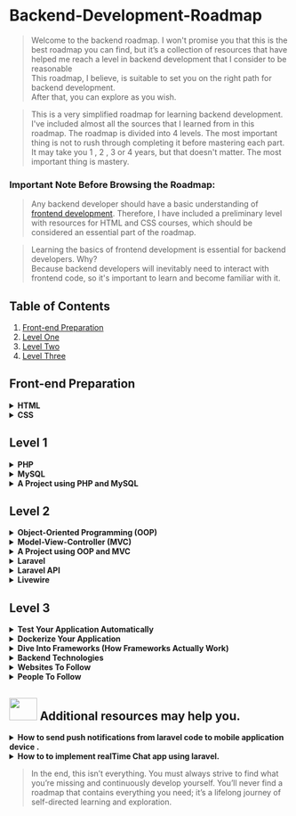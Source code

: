 # Backend-Development-Roadmap
> Welcome to the backend roadmap. I won't promise you that this is the best roadmap you can find, but it’s a collection of resources that have helped me reach a level in backend development that I consider to be reasonable </br>
This roadmap, I believe, is suitable to set you on the right path for backend development. </br>
After that, you can explore as you wish. </br>

> This is a very simplified roadmap for learning backend development. I've included almost all the sources that I learned from in this roadmap.
> The roadmap is divided into 4 levels. The most important thing is not to rush through completing it before mastering each part. It may take you 1 , 2 , 3 or 4 years, but that doesn't matter. The most important thing is mastery.



### Important Note Before Browsing the Roadmap:
> Any backend developer should have a basic understanding of [frontend development](#). Therefore, I have included a preliminary level with resources for HTML and CSS courses, which should be considered an essential part of the roadmap.


> Learning the basics of frontend development is essential for backend developers. Why? </br> Because backend developers will inevitably need to interact with frontend code, so it's important to learn and become familiar with it.

## Table of Contents
1. [Front-end Preparation](#)
2. [Level One](#Level1)
3. [Level Two](#Level2)
4. [Level Three](#Level3)

## Front-end Preparation

<details>
  <summary><strong>HTML</strong></summary>
  <ul>
    <li><a href="https://www.youtube.com/playlist?list=PLDoPjvoNmBAw_t_XWUFbBX-c9MafPk9ji">Osama Elzero</a></li>
  </ul>
</details>

<details>
  <summary><strong>CSS</strong></summary>
  <ul>
    <li><a href="https://www.youtube.com/playlist?list=PLDoPjvoNmBAzjsz06gkzlSrlev53MGIKe">Osame Elzero</a></li>
  </ul>
</details>

## Level 1

<details>
  <summary><strong>PHP</strong></summary>
  <ul>
    <li><a href="https://www.youtube.com/playlist?list=PLFHz2csJcgk_fFEWydZJLiXpc9nB1qfpi">Code With Dary (First 52 videos are for PHP)</a></li>
    <strong>OR</strong>
    <li><a href="https://www.youtube.com/playlist?list=PLDoPjvoNmBAy41u35AqJUrI-H83DObUDq">Osama Elzero</a></li>
    <strong>OR</strong>
    <li><a href="https://www.youtube.com/playlist?list=PLrwRNJX9gLs3kkSDgCHFlpgL6qLrlHUBG">Eng.Mohamed Yahia</a></li>
  </ul>
</details>

<details>
  <summary><strong>MySQL</strong></summary>
  <ul>
    <li><a href="https://www.youtube.com/playlist?list=PLFHz2csJcgk_fFEWydZJLiXpc9nB1qfpi">Code With Dary (From video number 53 to video number 63)</a></li>
    <strong>OR</strong>
    <li><a href="https://www.youtube.com/playlist?list=PLDoPjvoNmBAz6DT8SzQ1CODJTH-NIA7R9">Osama Elzero</a></li>
    <strong>OR</strong>
    <li><a href="https://www.youtube.com/playlist?list=PLrwRNJX9gLs3kkSDgCHFlpgL6qLrlHUBG">Eng.Mohamed Yahia</a></li>
  </ul>
</details>

<details>
  <summary><strong>A Project using PHP and MySQL</strong></summary>
  <ul>
    <li><a href="https://www.youtube.com/watch?v=xf4Sz87xZvI&list=PLFHz2csJcgk_fFEWydZJLiXpc9nB1qfpi&index=63&ab_channel=CodeWithDary">Code With Dary</a></li>
    <strong>OR</strong>
    <li><a href="https://www.youtube.com/playlist?list=PLDoPjvoNmBAxdiBh6J62wOzEnvC4CNuFU">Osama Elzero</a></li>
  </ul>
</details>

## Level 2

<details>
  <summary><strong>Object-Oriented Programming (OOP)</strong></summary>
  <ul>
    <li><a href="https://www.youtube.com/playlist?list=PLrwRNJX9gLs3kkSDgCHFlpgL6qLrlHUBG">Eng.Mohamed Yahia (From Video number 14 to video number 35)</a></li>
    <strong>OR</strong>
    <li><a href="https://www.youtube.com/playlist?list=PLCInYL3l2Aaiq1oLvi9TlWtArJyAuCVow">Eng.Adel Nasim (using C++)</a></li>
  </ul>
</details>

<details>
  <summary><strong>Model-View-Controller (MVC)</strong></summary>
  <ul>
    <li><a href="https://drive.google.com/file/d/1-cfwFy7f0qaC6n9V2sFCkn3M9Z6NixSL/view?usp=drive_link">Code With Dary</a></li>
    <strong>OR</strong>
    <li><a href="https://www.youtube.com/playlist?list=PLrwRNJX9gLs3kkSDgCHFlpgL6qLrlHUBG">Eng.Mohamed Yahia (From Video number 72 to video number 79)</a></li>
    <strong>OR</strong>
    <li><a href="https://www.youtube.com/playlist?list=PLfPhOiLVaXdkiGn-_A7UwB4UqwJxL5s-v">Omar Abdulwahhab</a></li>
  </ul>
</details>

<details>
  <summary><strong>A Project using OOP and MVC</strong></summary>
  <ul>
    <li><a href="https://drive.google.com/file/d/1Ep_2sN3zMEI634jtRz8fD_zovoWz8hG9/view?usp=drive_link">Code With Dary</a></li>
    <strong>OR</strong>
    <li><a href="https://www.youtube.com/playlist?list=PLfPhOiLVaXdm8Y009H_a9ZTSWH75DepJW">Omar Abdulwahhab</a></li>
  </ul>
</details>

<details>
  <summary><strong>Laravel</strong></summary>
  <ul>
    <li><a href="https://www.youtube.com/playlist?list=PLCm7ZeRfGSP4NNEikwx3wUAskQHB3p-LK">Eng.Ahmed Emam</a></li>
  </ul>
</details>

<details>
  <summary><strong>Laravel API</strong></summary>
  <ul>
    <li><a href="https://www.youtube.com/playlist?list=PLCm7ZeRfGSP5e07XG-waxCb2kLq7M4J5m">Eng.Ahmed Emam</a></li>
    <strong>OR</strong>
    <li><a href="https://www.youtube.com/playlist?list=PLfPhOiLVaXdk5yPouTP3KFSpTbfC0CbX8">Omar Abdulwahhab</a></li>
  </ul>
</details>

<details>
  <summary><strong>Livewire</strong></summary>
  <ul>
    <li><a href="https://www.youtube.com/watch?v=HWTF-oi70e4&list=PLe30vg_FG4OQ8b813BDykoYz95Zc3xUWK&index=22">Bitfumes</a></li>
  </ul>
</details>

## Level 3

<details>
  <summary><strong>Test Your Application Automatically</strong></summary>
  <ul>
    <li><a href="https://www.youtube.com/playlist?list=PLdXLsjL7A9k0esh2qNCtUMsGPLUWdLjHp">Povilas Korop</a></li>
  </ul>
</details>

<details>
  <summary><strong>Dockerize Your Application</strong></summary>
  <ul>
    <li><a href="https://www.youtube.com/playlist?list=PLzNfs-3kBUJnY7Cy1XovLaAkgfjim05RR">Eng.Mahmoud Soliman</a></li>
  </ul>
</details>

<details>
  <summary><strong>Dive Into Frameworks (How Frameworks Actually Work)</strong></summary>
  <ul>
    <li><a href="https://www.youtube.com/watch?v=u3hN_r1DwSQ">Gary Clarke</a></li>
    <li><a href="https://garyclarketech.teachable.com/p/php-framework-pro">Gary Clarke</a></li>
    <li><a href="https://www.youtube.com/playlist?list=PLLQuc_7jk__Uk_QnJMPndbdKECcTEwTA1">The Codeholic</a></li>
  </ul>
</details>

<details>
  <summary><strong>Backend Technologies</strong></summary>
  <ul>
    <li><a href="https://www.udemy.com/course/fundamentals-of-backend-communications-and-protocols/?couponCode=ST10MT8624">Hussien Nasser</a></li>
  </ul>
</details>

<details>
  <summary><strong>Websites To Follow</strong></summary>
  <ul>
    <li><a href="https://laraveldaily.com">Click Here</a></li>
  </ul>
</details>

<details>
  <summary><strong>People To Follow</strong></summary>
  <ul>
    <li><a href="https://laraveldaily.com/people-to-follow">Click Here</a></li>
  </ul>
</details>


## <img style="width: 50px;height: 40px;margin-bottom=10px" src="https://skillicons.dev/icons?i=github" /> Additional resources may help you.
<details>
  <summary><strong>How to send push notifications from laravel code to mobile application device .</strong></summary>
  <ul>
    <li><a href="https://github.com/OmarAbdelwahhab30/RealTimeNotifications-Laravel">Go To Repo</a></li>
  </ul>
</details>

<details>
  <summary><strong>How to  to implement realTime Chat app using laravel.</strong></summary>
  <ul>
    <li><a href="https://github.com/OmarAbdelwahhab30/RealTimeChatUsingPusher/tree/main">Go To Repo</a></li>
  </ul>
</details>


> In the end, this isn’t everything. You must always strive to find what you’re missing and continuously develop yourself. You’ll never find a roadmap that contains everything you need; it’s a lifelong journey of self-directed learning and exploration.
